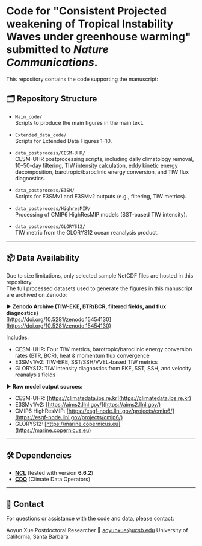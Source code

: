 # Code for "Consistent Projected weakening of Tropical Instability Waves under greenhouse warming" submitted to *Nature Communications*.

This repository contains the code supporting the manuscript:

## 🗂️ Repository Structure

- `Main_code/`  
  Scripts to produce the main figures in the main text.
  
- `Extended_data_code/`  
  Scripts for Extended Data Figures 1–10.

- `data_postprocess/CESM-UHR/`  
  CESM-UHR postprocessing scripts, including daily climatology removal, 10–50-day filtering, TIW intensity calculation, eddy kinetic energy decomposition, barotropic/baroclinic energy conversion, and TIW flux diagnostics.

- `data_postprocess/E3SM/`  
  Scripts for E3SMv1 and E3SMv2 outputs (e.g., filtering, TIW metrics).

- `data_postprocess/HighresMIP/`  
  Processing of CMIP6 HighResMIP models (SST-based TIW intensity).

- `data_postprocess/GLORYS12/`  
 TIW metric from the GLORYS12 ocean reanalysis product.

---
## 📦 Data Availability

Due to size limitations, only selected sample NetCDF files are hosted in this repository.  
The full processed datasets used to generate the figures in this manuscript are archived on Zenodo:

▶ **Zenodo Archive (TIW-EKE, BTR/BCR, filtered fields, and flux diagnostics)**  
[https://doi.org/10.5281/zenodo.15454130](https://doi.org/10.5281/zenodo.15454130)

Includes:

- CESM-UHR: Four TIW metrics, barotropic/baroclinic energy conversion rates (BTR, BCR), heat & momentum flux convergence
- E3SMv1/v2: TIW-EKE, SST/SSH/VVEL-based TIW metrics
- GLORYS12: TIW intensity diagnostics from EKE, SST, SSH, and velocity reanalysis fields

▶ **Raw model output sources:**
- CESM-UHR: [https://climatedata.ibs.re.kr](https://climatedata.ibs.re.kr)  
- E3SMv1/v2: [https://aims2.llnl.gov/](https://aims2.llnl.gov/)  
- CMIP6 HighResMIP: [https://esgf-node.llnl.gov/projects/cmip6/](https://esgf-node.llnl.gov/projects/cmip6/)  
- GLORYS12: [https://marine.copernicus.eu](https://marine.copernicus.eu)
---

## 🛠️ Dependencies

- [**NCL**](https://www.ncl.ucar.edu/) (tested with version **6.6.2**)  
- [**CDO**](https://code.mpimet.mpg.de/projects/cdo) (Climate Data Operators)

---

## 📧 Contact
For questions or assistance with the code and data, please contact:

Aoyun Xue
Postdoctoral Researcher
📩 aoyunxue@ucsb.edu
University of California, Santa Barbara
